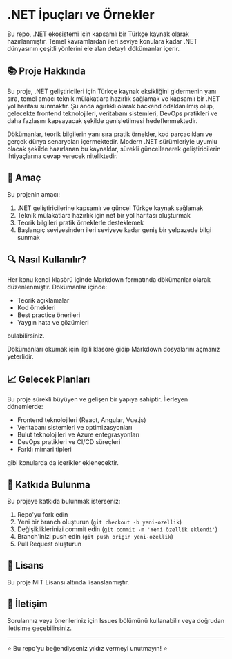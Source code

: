 # .NET İpuçları ve Örnekler

Bu repo, .NET ekosistemi için kapsamlı bir Türkçe kaynak olarak hazırlanmıştır. Temel kavramlardan ileri seviye konulara kadar .NET dünyasının çeşitli yönlerini ele alan detaylı dökümanlar içerir.

## 📚 Proje Hakkında

Bu proje, .NET geliştiricileri için Türkçe kaynak eksikliğini gidermenin yanı sıra, temel amacı teknik mülakatlara hazırlık sağlamak ve kapsamlı bir .NET yol haritası sunmaktır. Şu anda ağırlıklı olarak backend odaklanılmış olup, gelecekte frontend teknolojileri, veritabanı sistemleri, DevOps pratikleri ve daha fazlasını kapsayacak şekilde genişletilmesi hedeflenmektedir.

Dökümanlar, teorik bilgilerin yanı sıra pratik örnekler, kod parçacıkları ve gerçek dünya senaryoları içermektedir. Modern .NET sürümleriyle uyumlu olacak şekilde hazırlanan bu kaynaklar, sürekli güncellenerek geliştiricilerin ihtiyaçlarına cevap verecek niteliktedir.

## 🎯 Amaç

Bu projenin amacı:

1. .NET geliştiricilerine kapsamlı ve güncel Türkçe kaynak sağlamak
2. Teknik mülakatlara hazırlık için net bir yol haritası oluşturmak
3. Teorik bilgileri pratik örneklerle desteklemek
4. Başlangıç seviyesinden ileri seviyeye kadar geniş bir yelpazede bilgi sunmak

## 🔍 Nasıl Kullanılır?

Her konu kendi klasörü içinde Markdown formatında dökümanlar olarak düzenlenmiştir. Dökümanlar içinde:

- Teorik açıklamalar
- Kod örnekleri
- Best practice önerileri
- Yaygın hata ve çözümleri

bulabilirsiniz.

Dökümanları okumak için ilgili klasöre gidip Markdown dosyalarını açmanız yeterlidir.

## 📈 Gelecek Planları

Bu proje sürekli büyüyen ve gelişen bir yapıya sahiptir. İlerleyen dönemlerde:

- Frontend teknolojileri (React, Angular, Vue.js)
- Veritabanı sistemleri ve optimizasyonları
- Bulut teknolojileri ve Azure entegrasyonları
- DevOps pratikleri ve CI/CD süreçleri
- Farklı mimari tipleri

gibi konularda da içerikler eklenecektir.

## 🚀 Katkıda Bulunma

Bu projeye katkıda bulunmak isterseniz:

1. Repo'yu fork edin
2. Yeni bir branch oluşturun (`git checkout -b yeni-ozellik`)
3. Değişikliklerinizi commit edin (`git commit -m 'Yeni özellik eklendi'`)
4. Branch'inizi push edin (`git push origin yeni-ozellik`)
5. Pull Request oluşturun

## 📝 Lisans

Bu proje MIT Lisansı altında lisanslanmıştır.

## 🤝 İletişim

Sorularınız veya önerileriniz için Issues bölümünü kullanabilir veya doğrudan iletişime geçebilirsiniz.

---

⭐ Bu repo'yu beğendiyseniz yıldız vermeyi unutmayın! ⭐ 
